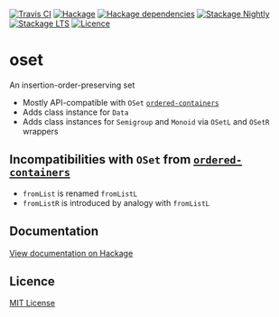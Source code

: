 [![Travis CI](https://img.shields.io/travis/rcook/oset/master.svg)](https://travis-ci.org/rcook/oset)
[![Hackage](https://img.shields.io/hackage/v/oset.svg)](http://hackage.haskell.org/package/oset)
[![Hackage dependencies](https://img.shields.io/hackage-deps/v/oset.svg)](http://hackage.haskell.org/package/oset)
[![Stackage Nightly](http://stackage.org/package/oset/badge/nightly)](http://stackage.org/nightly/package/oset)
[![Stackage LTS](http://stackage.org/package/oset/badge/lts)](http://stackage.org/lts/package/oset)
[![Licence](https://img.shields.io/badge/license-MIT-blue.svg)](https://raw.githubusercontent.com/rcook/oset/master/LICENSE)

# oset

An insertion-order-preserving set

* Mostly API-compatible with `OSet` [`ordered-containers`][ordered-containers]
* Adds class instance for `Data`
* Adds class instances for `Semigroup` and `Monoid` via `OSetL` and `OSetR` wrappers

## Incompatibilities with `OSet` from [`ordered-containers`][ordered-containers]

* `fromList` is renamed `fromListL`
* `fromListR` is introduced by analogy with `fromListL`

## Documentation

[View documentation on Hackage][docs]

## Licence

[MIT License](LICENSE)

[docs]: http://hackage.haskell.org/package/oset
[ordered-containers]: http://hackage.haskell.org/package/ordered-containers-0.1.1
